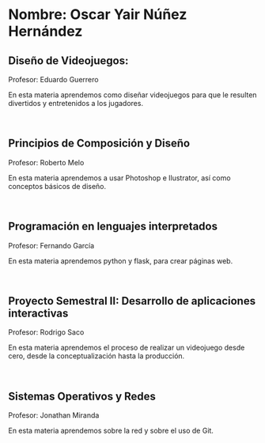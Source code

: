 # Nombre: Oscar Yair Núñez Hernández



 
## Diseño de Videojuegos:

Profesor: Eduardo Guerrero

En esta materia aprendemos como diseñar videojuegos para que le resulten divertidos y entretenidos a los jugadores.

<br>

## Principios de Composición y Diseño

Profesor: Roberto Melo

En esta materia aprendemos a usar Photoshop e Ilustrator, así como conceptos básicos de diseño.

<br>

## Programación en lenguajes interpretados 

Profesor: Fernando García

En esta materia aprendemos python y flask, para crear páginas web. 

<br>

## Proyecto Semestral II: Desarrollo de aplicaciones interactivas

Profesor: Rodrigo Saco

En esta materia aprendemos el proceso de realizar un videojuego desde cero, desde la conceptualización hasta la producción.

<br>


## Sistemas Operativos y Redes

Profesor: Jonathan Miranda

En esta materia aprendemos sobre la red y sobre el uso de Git.

